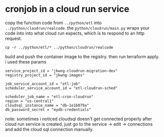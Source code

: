 # cronjob in a cloud run service

copy the function code from `../python/etl` into `../python/cloudrun/realcode`.  the `python/cloudrun/main.py` wraps your code into into what cloud run expects, which is to respond to an http request.

```
cp -r ../python/etl/* ../python/cloudrun/realcode
```

build and push the container image to the registry.
then run terraform apply.  i used these params

```
service_project_id = "jkwng-cloudrun-migration-dev"
registry_project_id = "jkwng-images"

job_service_account_id = "etl-job"
scheduler_service_account_id = "etl-cloudrun-sched"

scheduler_job_name = "etl-cron-cloudrun"
region = "us-central1"
cloudsql_instance_name = "db-1e1b079a"
db_password_secret = "mydb-credentials"
```

note: sometimes i noticed cloudsql doesn't get connected properly after cloud run service is created, just go to the service -> edit -> connections and add the cloud sql connection manually.